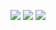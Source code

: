 <a href="https://codeclimate.com/github/sethlan/project-lvl1-s192/maintainability"><img src="https://api.codeclimate.com/v1/badges/a99a88d28ad37a79dbf6/maintainability" /></a>
<a href="https://codeclimate.com/github/sethlan/project-lvl1-s192/test_coverage"><img src="https://api.codeclimate.com/v1/badges/5dc5e5074bd21bac1f8e0deaa28a0318dd0a4e171638d57a668f22c70849980d/test_coverage" /></a>
<a href="https://travis-ci.org/sethlan/project-lvl1-s192"><img src="https://travis-ci.org/sethlan/project-lvl1-s192.svg?branch=master" /></a>
